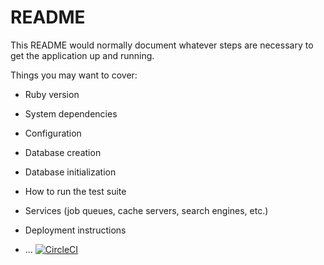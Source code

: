 # README

This README would normally document whatever steps are necessary to get the
application up and running.

Things you may want to cover:

* Ruby version

* System dependencies

* Configuration

* Database creation

* Database initialization

* How to run the test suite

* Services (job queues, cache servers, search engines, etc.)

* Deployment instructions

* ...
[![CircleCI](https://circleci.com/gh/RSRBX07/exo-john.svg?style=svg)](https://circleci.com/gh/RSRBX07/exo-john)
